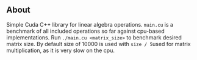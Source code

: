 ## About

Simple Cuda C++ library for linear algebra operations. `main.cu` is a benchmark of all included operations so far against cpu-based implementations. Run `./main.cu <matrix_size>` to benchmark desired matrix size. By default size of $10000$ is used with `size / 5`used for matrix multiplication, as it is very slow on the cpu.
